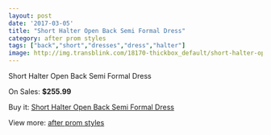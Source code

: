 ```yaml
---
layout: post
date: '2017-03-05'
title: "Short Halter Open Back Semi Formal Dress"
category: after prom styles
tags: ["back","short","dresses","dress","halter"]
image: http://img.transblink.com/18170-thickbox_default/short-halter-open-back-semi-formal-dress.jpg
---
```

Short Halter Open Back Semi Formal Dress

On Sales: **$255.99**
<a href="https://www.transblink.com/en/after-prom-styles/5692-short-halter-open-back-semi-formal-dress.html"><amp-img layout="responsive" width="600" height="600" src="//img.transblink.com/18170-thickbox_default/short-halter-open-back-semi-formal-dress.jpg" alt="Short Halter Open Back Semi Formal Dress 0" /></a>
<a href="https://www.transblink.com/en/after-prom-styles/5692-short-halter-open-back-semi-formal-dress.html"><amp-img layout="responsive" width="600" height="600" src="//img.transblink.com/18174-thickbox_default/short-halter-open-back-semi-formal-dress.jpg" alt="Short Halter Open Back Semi Formal Dress 1" /></a>
<a href="https://www.transblink.com/en/after-prom-styles/5692-short-halter-open-back-semi-formal-dress.html"><amp-img layout="responsive" width="600" height="600" src="//img.transblink.com/18173-thickbox_default/short-halter-open-back-semi-formal-dress.jpg" alt="Short Halter Open Back Semi Formal Dress 2" /></a>
<a href="https://www.transblink.com/en/after-prom-styles/5692-short-halter-open-back-semi-formal-dress.html"><amp-img layout="responsive" width="600" height="600" src="//img.transblink.com/18172-thickbox_default/short-halter-open-back-semi-formal-dress.jpg" alt="Short Halter Open Back Semi Formal Dress 3" /></a>
<a href="https://www.transblink.com/en/after-prom-styles/5692-short-halter-open-back-semi-formal-dress.html"><amp-img layout="responsive" width="600" height="600" src="//img.transblink.com/18171-thickbox_default/short-halter-open-back-semi-formal-dress.jpg" alt="Short Halter Open Back Semi Formal Dress 4" /></a>

Buy it: [Short Halter Open Back Semi Formal Dress](https://www.transblink.com/en/after-prom-styles/5692-short-halter-open-back-semi-formal-dress.html "Short Halter Open Back Semi Formal Dress")

View more: [after prom styles](https://www.transblink.com/en/55-after-prom-styles "after prom styles")